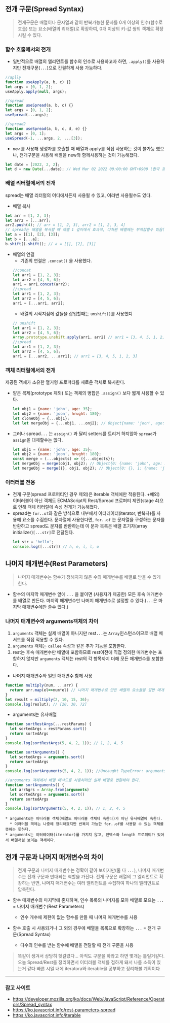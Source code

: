 ## 전개 구문(Spread Syntax)
  >전개구문은 배열이나 문자열과 같이 반복가능한 문자를 0개 이상의 인수(함수로 호출) 또는 요소(배열의 리터럴)로 확장하여, 0개 이상의 키-값 쌍의 객체로 확장시킬 수 있다.
 
  ### 함수 호출에서의 전개
  * 일반적으로 배열의 엘리먼트를 함수의 인수로 사용하고자 하면, `.apply()`를 사용하지만 전개구문(`...`)으로 간결하게 사용 가능하다.
  ```javascript
  //aplly
  function useApply(a, b, c) {}
  let args = [0, 1, 2];
  useApply.apply(null, args);
 
  //spread
  function useSpread(a, b, c) {}
  let args = [0, 1, 2];
  useSpread(...args);

  //spread2
  function useSpread(a, b, c, d, e) {}
  let args = [0, 1];
  useSpread(-1, ...args, 2, ...[3]);
  ```
 
  * `new` 를 사용해 생성자를 호출할 때 배열과 apply를 직접 사용하는 것이 불가능 했으나, 전개구문을 사용해 배열을 new와 함께사용하는 것이 가능해졌다.
  ```javascript
  let date = [2022, 2, 2];
  let d = new Date(...date); // Wed Mar 02 2022 00:00:00 GMT+0900 (한국 표준시)
  ```
 
 ### 배열 리터럴에서의 전개
   spread는 배열 리터럴의 어디에서든지 사용될 수 있고, 여러번 사용될수도 있다.
 
  * 배열 복사
  ```javascript
  let arr = [1, 2, 3];
  let arr2 = [...arr];
  arr2.push(4); // arr = [1, 2, 3], arr2 = [1, 2, 3, 4]
  // spread는 배열을 복사할 때 레벨 1 깊이에서 효과적, 다차원 배열에는 부적합할수 있음(assign()과 동일)
  let a = [[1], [2], [3]];
  let b = [...a];
  b.shift().shift(); // a = [[], [2], [3]]
  ```
 
  * 배열의 연결 
    * 기존의 연결은 `.concat()` 을 사용했다.
    ```javascript
    //concat
    let arr1 = [1, 2, 3];
    let arr2 = [4, 5, 6];
    arr1 = arr1.concat(arr2);
    //spread
    let arr1 = [1, 2, 3];
    let arr2 = [4, 5, 6];
    arr1 = [...arr1, arr2];
    ```
    * 배열의 시작지점에 값들을 삽입할때는 `unshift()`를 사용했디
    ```javascript
    // unshift
    let arr1 = [1, 2, 3];
    let arr2 = [4, 5, 6];
    Array.prototype.unshift.apply(arr1, arr2) // arr1 = [3, 4, 5, 1, 2, 3]
    //spread
    let arr1 = [1, 2, 3];
    let arr2 = [4, 5, 6];
    arr1 = [...arr2, ...arr1]; // arr1 = [3, 4, 5, 1, 2, 3]
    ```
   
 ### 객체 리터럴에서의 전개
   제공된 객체가 소유한 열거형 프로퍼티를 새로운 객체로 복사한다.
  * 얕은 복제(prototype 제외) 또는 객체의 병합은 `.assign()` 보다 짧게 사용할 수 있다.
    ```javascript
    let obj1 = {name: 'john', age: 35};
    let obj2 = {name: 'joon', hrught: 180};
    let cloneObj = {...obj1};
    let let mergeObj = {...obj1, ...onj2}; // Object{name: 'joon', age: 35, height: 180}
    ```
  * 그러나 spread`...` 는 `assign()` 과 달리 setters를 트리거 하지않아 `spread`가 `assign`을 대체할수는 없다.
    ```javascript
    let obj1 = {name: 'john', age: 35};
    let obj2 = {name: 'joon', hrught: 180};
    const merge = (...objects) => ({...objects});
    let mergeObj = merge(obj1, obj2); // Object{0: {name: 'john', age: 35}, 1: {name: 'joon', hrught: 180}}
    let mergeObj = merge({}, obj1, obj2); // Object{0: {}, 1: {name: 'john', age: 35}, 2: {name: 'joon', hrught: 180}}
    ```

 ### 이터러블 전용
  * 전개 구문(spread 프로퍼티인 경우 제외)은 iterable 객체에만 적용된다. 
    +예외) 이터러블이 아닌 객체도 ECMAScript의 Rest/Spread 프로퍼티 제안(stage 4)으로 인해 객체 리터럴에 속성 전개가 가능해졌다.
  * spread는 `for..of`와 같은 방식으로 내부에서 이터레이터(iterator, 반복자)를 사용해 요소를 수집한다. 문자열에 사용한다면, `for..of` 는 문자열을 구성하는 문자를 반환하고 spread도 문자를 반환하는데 이 문자 목록은 배열 초기자(array initializer)`[...str]`로 전달된다.
    ```javascript
    let str = 'hello';
    console.log([...str]) // h, e, l, l, o
    ```
 
## 나머지 매개변수(Rest Parameters)
>나머지 매개변수는 함수가 정해지지 않은 수의 매개변수를 배열로 받을 수 있게 한다.
 * 함수의 마지막 매개변수 앞에 `...` 을 붙이면 (사용자가 제공한) 모든 후속 매개변수를 배열로 만든다. 마지막 매개변수만 나머지 매개변수로 설정할 수 있다.(`...`은 마지막 매개변수에만 쓸수 있다.)

 ### 나머지 매개변수와 arguments객체의 차이
   1. `arguments` 객체는 실제 배열이 아니지만 rest`...`는 `Array`인스턴스이므로 배열 메서드를 직접 적용할 수 있다.
   2. `arguments` 객체는 `callee` 속성과 같은 추가 기능을 포함한다.
   3. rest는 후속 매개변수만 배열에 포함하므로 rest이전에 직접 정의한 매개변수는 포함하지 않지만 `arguments` 객체는 rest의 각 항목까지 더해 모든 매개변수를 포함한다.
   
   * 나머지 매개변수와 일반 매개변수 함께 사용
   ```javascript
   function multiply(num, ...arr) {
     return arr.map(el=>num*el) // 나머지 매개변수로 만든 배열의 요소들을 일반 매개변수와 곱한다.
   }
   let result = miltiply(2, 10, 15, 36);
   console.log(reslut); // [20, 30, 72]
   ```
   
   * arguments는 유사배열
   ```javascript
   function sortRestArgs(...restParams) {
     let sortedArgs = restParams.sort()
     return sortedArgs
   }
   console.log(sortRestArgs(5, 4, 2, 1)); // 1, 2, 4, 5

   function sortArguments() {
     let sortedArgs = arguments.sort()
     return sortedArgs
   }
   console.log(sortArguments(5, 4, 2, 1)); //Uncaught TypeError: arguments.sort is not a function

   //arguments 객체에서 배열 매서드를 사용하려면 실제 배열로 변환해야 한다.
   function sortArguments() {
     let arrAgrs = Array.from(arguments)
     let sortedArgs = arguments.sort()
     return sortedArgs
   }
   console.log(sortArguments(5, 4, 2, 1)); // 1, 2, 4, 5
   ```
    * arguments는 이터러블 객체(배열도 이터러블 객체데 속한다)가 아닌 유사배열에 속한다.  
      * 이러터블 객체는 나중에 정리하겠지만 반복이 가능한 for..of를 사용할 수 있는 객체를 뜻하는 듯하다.
    * arguments는 이터레이터(iterator)를 가지지 않고, 인덱스와 length 프로퍼티가 있어서 배열처럼 보이는 객체이다.
## 전개 구문과 나머지 매개변수의 차이
>전개 구문과 나머지 매개변수는 정확이 같아 보이지만(둘 다 `...`), 나머지 매개변수는 전개 구문과 반대되는 역할을 가진다.
전개 구문은 배열의 그 엘리먼트로 확장하는 반면, 나머지 매개변수는 여러 엘리먼트를 수집하여 하나의 엘리먼트로 압축한다.

* 함수 매개변수의 마지막에 존재하며, 인수 목록의 나머지를 모아 배열로 모으는 `...` = 나머지 매개변수(Rest Parameters)
  * 인수 개수에 제한이 없는 함수를 만들 때 나머지 매개변수를 사용

* 함수 호출 시 사용되거나 그 외의 경우에 배열을 목록으로 확장하는 `...` = 전개 구문(Spread Syntax)
  * 다수의 인수를 받는 함수에 배열을 전달할 때 전개 구문을 사용

> 똑같이 생겨서 상당히 헷갈렸다... 아직도 구분을 하라고 하면 몇개는 틀릴거같다. 오늘 Spread/Rest를 정리하면서 이터러블 객체를 접하게 돼서 나름 소득이 있는거 같다 빠른 시일 내에 iteratora와 iterable을 공부하고 정리해볼 계획이다

___  
### 참고 사이트
  * https://developer.mozilla.org/ko/docs/Web/JavaScript/Reference/Operators/Spread_syntax
  * https://ko.javascript.info/rest-parameters-spread
  * https://ko.javascript.info/iterable
